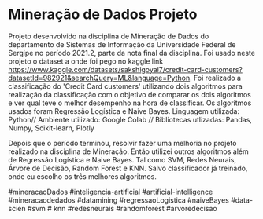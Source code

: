 # Mineração de Dados Projeto
Projeto desenvolvido na disciplina de Mineração de Dados do departamento de Sistemas de Informação da Universidade Federal de Sergipe no período 2021.2, parte da nota final da disciplina.
Foi usado neste projeto o dataset a onde foi pego no kaggle link https://www.kaggle.com/datasets/sakshigoyal7/credit-card-customers?datasetId=982921&searchQuery=ML&language=Python.
Foi realizado a classificação do 'Credit Card customers' utilizando dois algoritmos para realização da classificação com o objetivo de comparar os dois algoritmos e ver qual teve o melhor desempenho na hora de classificar. Os algoritmos usados foram Regressão Logística e Naive Bayes.
Linguagem utilizada: Python// Ambiente utilizado: Google Colab // Bibliotecas utlizadas: Pandas, Numpy, Scikit-learn, Plotly

Depois que o período terminou, resolvir fazer uma melhoria no projeto realizado na disciplina de Mineração. Então utilizei outros algoritmos além de Regressão Logística e Naive Bayes. Tal como SVM, Redes Neurais, Árvore de Decisão, Random Forest e KNN.
Salvo classificador já treinado, onde eu escolho os três melhores algoritmos.

#mineracaoDados #inteligencia-artificial #artificial-intelligence #mineracaodedados #datamining #regressaoLogistica #naiveBayes #data-scien #svm # knn #redesneurais #randomforest #arvoredecisao
